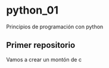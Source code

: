 # python_01
Principios de programación con python

## Primer repositorio
Vamos a crear un montón de c
